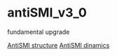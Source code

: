 # antiSMI_v3_0
fundamental upgrade

[AntiSMI structure](https://github.com/maxlethal/antiSMI_v3_0/blob/master/img/aSMI-structure.jpg)
[AntiSMI dinamics](https://github.com/maxlethal/antiSMI_v3_0/blob/master/img/aSMI_dynamics.jpg)

